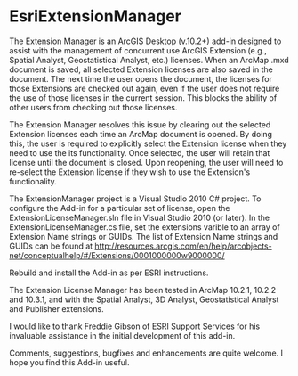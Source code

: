 # EsriExtensionManager

The Extension Manager is an ArcGIS Desktop (v.10.2+) add-in designed to assist with the management of concurrent use ArcGIS Extension
(e.g., Spatial Analyst, Geostatistical Analyst, etc.) licenses. When an ArcMap .mxd document is saved, all selected Extension licenses
are also saved in the document. The next time the user opens the document, the licenses for those Extensions are checked out again,
even if the user does not require the use of those licenses in the current session. This blocks the ability of other users from
checking out those licenses.

The Extension Manager resolves this issue by clearing out the selected Extension licenses each time an ArcMap document is opened. 
By doing this, the user is required to explicitly select the Extension license when they need to use the its functionality. Once
selected, the user will retain that license until the document is closed. Upon reopening, the user will need to re-select the
Extension license if they wish to use the Extension's functionality.

The ExtensionManager project is a Visual Studio 2010 C# project. To configure the Add-in for a particular set of license, open
the ExtensionLicenseManager.sln file in Visual Studio 2010 (or later). In the ExtensionLicenseManager.cs file, set the 
extensions varible to an array of Extension Name strings or GUIDs. The list of Extension Name strings and GUIDs can be found at
http://resources.arcgis.com/en/help/arcobjects-net/conceptualhelp/#/Extensions/0001000000w9000000/

Rebuild and install the Add-in as per ESRI instructions.

The Extension License Manager has been tested in ArcMap 10.2.1, 10.2.2 and 10.3.1, and with the Spatial Analyst, 3D Analyst, 
Geostatistical Analyst and Publisher extensions.

I would like to thank Freddie Gibson of ESRI Support Services for his invaluable assistance in the initial development of this add-in.

Comments, suggestions, bugfixes and enhancements are quite welcome. I hope you find this Add-in useful.



